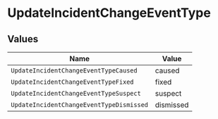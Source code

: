 # UpdateIncidentChangeEventType


## Values

| Name                                     | Value                                    |
| ---------------------------------------- | ---------------------------------------- |
| `UpdateIncidentChangeEventTypeCaused`    | caused                                   |
| `UpdateIncidentChangeEventTypeFixed`     | fixed                                    |
| `UpdateIncidentChangeEventTypeSuspect`   | suspect                                  |
| `UpdateIncidentChangeEventTypeDismissed` | dismissed                                |